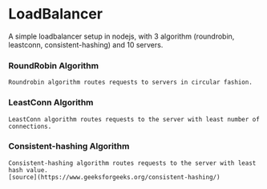 # LoadBalancer

A simple loadbalancer setup in nodejs, with 3 algorithm (roundrobin, leastconn, consistent-hashing) and 10 servers.

### RoundRobin Algorithm
    Roundrobin algorithm routes requests to servers in circular fashion. 

### LeastConn Algorithm
    LeastConn algorithm routes requests to the server with least number of connections.

### Consistent-hashing Algorithm
    Consistent-hashing algorithm routes requests to the server with least hash value.
    [source](https://www.geeksforgeeks.org/consistent-hashing/)
